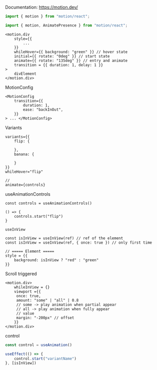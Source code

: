 Documentation: https://motion.dev/

``` ts
import { motion } from "motion/react";

import { motion, AnimatePresence } from "motion/react";
```

``` tsx
<motion.div
	style={{
		...
	}}
	whileHover={{ background: "green" }} // hover state
	initial={{ rotate: "0deg" }} // start state
	animate={{ rotate: "135deg" }} // entry and animate
	transition = {{ duration: 1, delay: 1 }}
>
	divElement
</motion.div>
```

MotionConfig
``` tsx
<MotionConfig
	transition={{
		duration: 1,
		ease: "backInOut",
	}}
> ... </MotionConfig>
```

Variants
``` tsx
variants={{
	flip: {
	
	},
	banana: {
	
	}
}}
whileHover="flip"

//
animate={controls}

```

useAnimationControls
``` tsx
const controls = useAnimationControls()

() => {
	controls.start("flip")
}
```

`useInView`
``` tsx
const isInView = useInView(ref) // ref of the element
const isInView = useInView(ref, { once: true }) // only first time

// ===== Element =====
style = {{
	background: isInView ? "red" : "green"
}}
```

Scroll triggered
``` tsx
<motion.div>
	whileInView = {}
	viewport ={{
	 once: true,
	 amount: "some" | "all" | 0.8
	 // some -> play animation when partial appear
	 // all -> play animation when fully appear
	 // value
	 margin: "-200px" // offset
	}}
</motion.div>
```

control
``` ts
const control = useAnimation()

useEffect(() => {
	control.start("variantName")
}, [isInView])
```